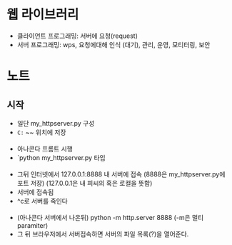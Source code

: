 # 웹 라이브러리
- 클라이언트 프로그래밍: 서버에 요청(request) 
- 서버 프로그래밍: wps, 요청에대해 인식 (대기), 관리, 운영, 모티터링, 보안
#
# 노트
## 시작
- 일단 my_httpserver.py 구성
- `C:` ~~ 위치에 저장
<br><br>
- 아나콘다 프롬트 시행
- `python my_httpserver.py 타입
<br><br>
- 그뒤 인터넷에서 127.0.0.1:8888 내 서버에 접속 (8888은 my_httpserver.py에 포트 저장) (127.0.0.1은 내 피씨의 혹은 로컬을 뜻함)
- 서버에 접속됨
- ^c로 서버를 죽인다
<br><br>
- (아나콘다 서버에서 나온뒤) python -m http.server 8888 (-m은 멀티 paramiter)
- 그 뒤 브라우저에서 서버접속하면 서버의 파일 목록(?)을 열어준다.
